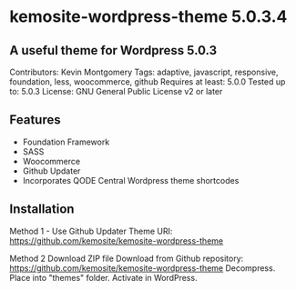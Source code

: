 # kemosite-wordpress-theme 5.0.3.4
## A useful theme for Wordpress 5.0.3

Contributors: Kevin Montgomery
Tags: adaptive, javascript, responsive, foundation, less, woocommerce, github
Requires at least: 5.0.0
Tested up to: 5.0.3
License: GNU General Public License v2 or later

## Features
 - Foundation Framework
 - SASS
 - Woocommerce
 - Github Updater
 - Incorporates QODE Central Wordpress theme shortcodes

## Installation
Method 1 - Use Github Updater
Theme URI: https://github.com/kemosite/kemosite-wordpress-theme

Method 2 Download ZIP file
Download from Github repository: https://github.com/kemosite/kemosite-wordpress-theme
Decompress. Place into "themes" folder. Activate in WordPress.